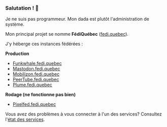 ### Salutation ! 👋

Je ne suis pas programmeur. Mon dada est plutôt l'administration de système.

Mon principal projet se nomme **FédiQuébec** ([fedi.quebec](https://fedi.quebec)).

J'y héberge ces instances fédérées :

**Production**

* [Funkwhale.fedi.quebec](https://funkwhale.fedi.quebec)
* [Mastodon.fedi.quebec](https://mastodon.fedi.quebec)
* [Mobilizon.fedi.quebec](https://mobilizon.fedi.quebec)
* [PeerTube.fedi.quebec](https://peertube.fedi.quebec)
* [Plume.fedi.quebec](https://plume.fedi.quebec)

**Rodage (ne fonctionne pas bien)**

* [Pixelfed.fedi.quebec](https://pixelfed.fedi.quebec)

Vous avez des problèmes à vous connecter à l'un des services? 
Consultez l'[état des services](https://uptime.fedi.quebec/).

